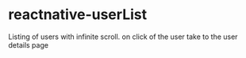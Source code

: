# reactnative-userList

Listing of users with infinite scroll. on click of the user take to the user details page 
